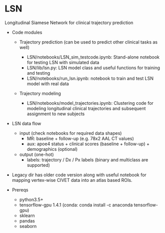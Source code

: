 # LSN
Longitudinal Siamese Network for clinical trajectory prediction 
- Code modules
  - Trajectory prediction 
  (can be used to predict other clinical tasks as well) 
    -  LSN/notebooks/LSN_sim_testcode.ipynb: Stand-alone notebook for testing LSN with simulated data
    -  LSN/lib/lsn.py: LSN model class and useful functions for training and testing
    -  LSN/notebooks/run_lsn.ipynb: notebook to train and test LSN model with real data
    
  - Trajectory modeling  
    -  LSN/notebooks/model_trajectories.ipynb: Clustering code for modeling longitudinal clinical trajectories and subsequent assignment to new subjects 
    
- LSN data flow
    -  input (check notebooks for required data shapes) 
        - MR: baseline + follow-up (e.g. 78x2 AAL CT values) 
        - aux: apoe4 status + clinical scores (baseline + follow-up) + demographics (optional)      
    -  output (one-hot) 
        - labels: trajectory / Dx / Px labels (binary and multiclass are supported) 
        
- Legacy dir has older code version along with useful notebook for mapping vertex-wise CIVET data into an atlas based ROIs. 
  
- Prereqs 
  - python3.5+
  - tensorflow-gpu 1.4.1 (conda: conda install -c anaconda tensorflow-gpu)
  - sklearn
  - pandas
  - seaborn 

  
